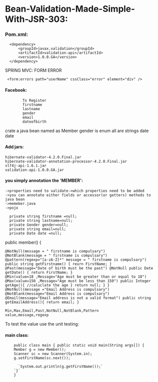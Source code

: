 # Bean-Validation-Made-Simple-With-JSR-303:

### Pom.xml:

      <dependency>
          <groupId>javax.validation</groupId>
          <artifactId>validation-api</artifactId>
          <version>1.0.0.GA</version>
      </dependency>

SPRING MVC: FORM ERROR

     <form:errors path="userName" cssClass="error" element="div" />

#### Facebook:

            To Register
            firstname
            lastname
            gender
            email
            dateofbirth
      
crate a java bean named as Member
gender is enum
all are strings
date date

#### Add jars:

    hibernate-validator-4.2.0.Final.jar
    hibernate-validator-annotation-processor-4.2.0.Final.jar
    slf4j-api-1.6.1.jar
    validation-api-1.0.0.GA.jar

#### you simply annotation the 'MEMBER':

    ->properties need to validate->which properties need to be added
    ->you can annotate either fields or accessor(or getters) methods to java bean
    ->memeber.java
    ->pojo

      private string firstname =null; 
      private string lastname=null; 
      private Gender gender=null;
      private string email=null;
      private Date date =null;

  public member() {

    @NotNull(message = " firstname is compulsary")
    @NotBlank(message = " firstname is compulsary")
    @pattern(regexp="[a-zA-Z]*" message = " firstname is compulsary")
    public string getFirstname() { reurn FirstName; }
    @Past(message="Date of birth must be the past") @NotNull public Date getDate() { return FirstName; }
    @Min(value=18 ,Message="Age must be greater than or equal to 18") @Max(value=150 ,Message="Age must be less than 150") public Integer getAge(){ //caluclate the age } return null; } }
    @NotNull(message ="Email Address is compulsary") @NotBlank(message="Email Address is compulsary") 
    @Email(message="Email address is not a valid format") public string getEmailAddress(){ return email; }

    Min,Max,Email,Past,NotNull,NotBlank,Pattern
    value,message,regexp

To test the value use the unit testing:

#### main class:

        public class main { public static void main(String args[]) {
        Member g = new Member();
        Scanner sc = new Scanner(System.in);
        g.setFirstName(sc.next());

          `System.out.println(g.getFirstName());`
        `}`
        }
